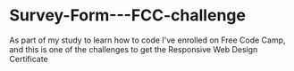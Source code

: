 # Survey-Form---FCC-challenge
As part of my study to learn how to code I've enrolled on Free Code Camp, and this is one of the challenges to get the Responsive Web Design Certificate 
